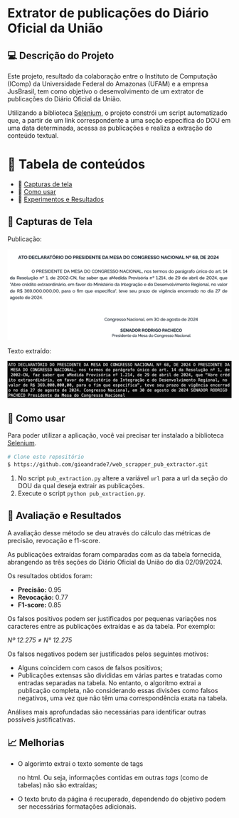 # Extrator de publicações do Diário Oficial da União 

## 💻 Descrição do Projeto
Este projeto, resultado da colaboração entre o Instituto de Computação (IComp) da Universidade Federal do Amazonas (UFAM) e a empresa JusBrasil, tem como objetivo o desenvolvimento de um extrator de publicações do Diário Oficial da União.

Utilizando a biblioteca [Selenium](https://www.selenium.dev/), o projeto constrói um script automatizado que, a partir de um link correspondente a uma seção específica do DOU em uma data determinada, acessa as publicações e realiza a extração do conteúdo textual.

🏁 Tabela de conteúdos
=================
<!--ts-->
   * 🔘 [Capturas de tela](#-capturas-de-tela)
   * 🔘 [Como usar](#-como-usar)
   * 🔘 [Experimentos e Resultados](#-experimentos-e-resultados)
<!--te-->

## 📸 Capturas de Tela

Publicação: 
<p align="center">
  <img src="./pub.png" />
</p>

Texto extraído:
<p align="center">
  <img src="./texto.png" />
</p>

## 📖 Como usar

Para poder utilizar a aplicação, você vai precisar ter instalado a biblioteca [Selenium](https://www.selenium.dev/).

```bash
# Clone este repositório
$ https://github.com/gioandrade7/web_scrapper_pub_extractor.git
```

1. No script `pub_extraction.py` altere a variável `url` para a url da seção do DOU da qual deseja extrair as publicações.
2. Execute o script `python pub_extraction.py`.

## 🔬 Avaliação e Resultados

A avaliação desse método se deu através do cálculo das métricas de precisão, revocação e f1-score. 

As publicações extraídas foram comparadas com as da tabela fornecida, abrangendo as três seções do Diário Oficial da União do dia 02/09/2024.

Os resultados obtidos foram:

- **Precisão:** 0.95
- **Revocação:** 0.77
- **F1-score:** 0.85

Os falsos positivos podem ser justificados por pequenas variações nos caracteres entre as publicações extraídas e as da tabela. Por exemplo:

*Nº 12.275 ≠ N° 12.275*

Os falsos negativos podem ser justificados pelos seguintes motivos:

- Alguns coincidem com casos de falsos positivos;
- Publicações extensas são divididas em várias partes e tratadas como entradas separadas na tabela. No entanto, o algoritmo extrai a publicação completa, não considerando essas divisões como falsos negativos, uma vez que não têm uma correspondência exata na tabela.

Análises mais aprofundadas são necessárias para identificar outras possíveis justificativas.

## 📈 Melhorias

- O algorimto extrai o texto somente de tags <p> no html. Ou seja, informações contidas em outras *tags* (como de tabelas) não são extraídas;  
- O texto bruto da página é recuperado, dependendo do objetivo podem ser necessárias formatações adicionais.


 



